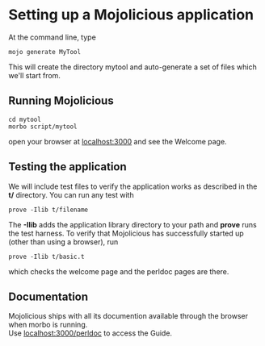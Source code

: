 # Setting up a Mojolicious application

At the command line, type

	mojo generate MyTool

This will create the directory mytool and auto-generate a set of files which
we'll start from.

## Running Mojolicious

	cd mytool
	morbo script/mytool

open your browser at 
[localhost:3000](http://localhost:3000) 
and see the Welcome page.

## Testing the application

We will include test files to verify the application works as described
in the **t/** directory.  You can run any test with

	prove -Ilib t/filename

The **-Ilib** adds the application library directory to your path and **prove**
runs the test harness.  To verify that Mojolicious has successfully 
started up (other than using a browser), run

	prove -Ilib t/basic.t

which checks the welcome page and the perldoc pages are there.

## Documentation

Mojolicious ships with all its documention available through the browser
when morbo is running.  
Use 
[localhost:3000/perldoc](http://localhost:3000/perldoc "Mojolicious Guides") 
to access the Guide.

